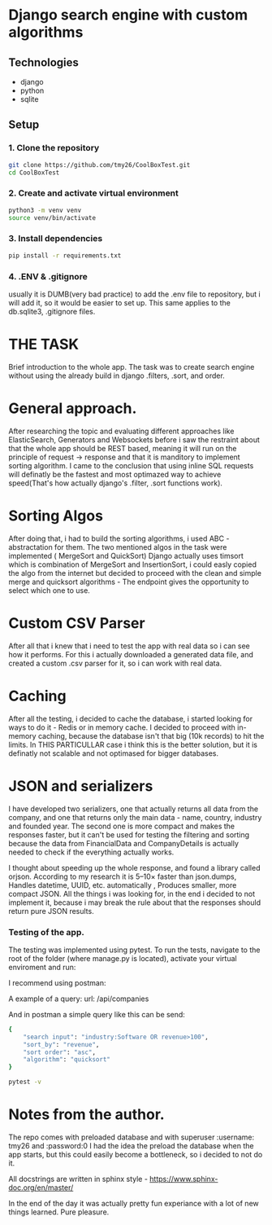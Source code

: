 
# Django search engine with custom algorithms


## Technologies 

- django
- python
- sqlite

## Setup

### 1. Clone the repository

```bash
git clone https://github.com/tmy26/CoolBoxTest.git
cd CoolBoxTest
```

### 2. Create and activate virtual environment

```bash
python3 -m venv venv
source venv/bin/activate
```

### 3. Install dependencies

```bash
pip install -r requirements.txt
```

### 4. .ENV & .gitignore
usually it is DUMB(very bad practice) to add the .env file to repository, but i will add it, so it would be easier to set up. This same applies to the db.sqlite3, .gitignore files.

# THE TASK
Brief introduction to the whole app.
The task was to create search engine without using the already build in django .filters, .sort, and order. 

# General approach.
After researching the topic and evaluating different approaches like ElasticSearch, Generators and Websockets before i saw the restraint about that the whole app should be REST based, meaning it will run on the principle of request -> response and that it is manditory to implement sorting algorithm. I came to the conclusion that using inline SQL requests will definatly be the fastest and most optimazed way to achieve speed(That's how actually django's .filter, .sort functions work).

# Sorting Algos
After doing that, i had to build the sorting algorithms, i used ABC - abstractation for them. The two mentioned algos in the task were implemented ( MergeSort and QuickSort) Django actually uses timsort which is combination of MergeSort and InsertionSort, i could easly copied the algo from the internet but decided to proceed with the clean and simple merge and quicksort algorithms - The endpoint gives the opportunity to select which one to use.

# Custom CSV Parser
After all that i knew that i need to test the app with real data so i can see how it performs. For this i actually downloaded a generated data file, and created a custom .csv parser for it, so i can work with real data.

# Caching
After all the testing, i decided to cache the database, i started looking for ways to do it - Redis or in memory cache. I decided to proceed with in-memory caching, because the database isn't that big (10k records) to hit the limits. In THIS PARTICULLAR case i think this is the better solution, but it is definatly not scalable and not optimased for bigger databases.

# JSON and serializers
I have developed two serializers, one that actually returns all data from the company, and one that returns only the main data - name, country, industry and founded year. The second one is more compact and makes the responses faster, but it can't be used for testing the filtering and sorting because the data from FinancialData and CompanyDetails is actually needed to check if the everything actually works.

I thought about speeding up the whole response, and found a library called orjson. According to my research it is  5–10× faster than json.dumps, Handles datetime, UUID, etc. automatically , Produces smaller, more compact JSON. All the things i was looking for, in the end i decided to not implement it, because i may break the rule about that the responses should return pure JSON results.

### Testing of the app.
The testing was implemented using pytest. To run the tests, navigate to the root of the folder (where manage.py is located), activate your virtual enviroment and run:

I recommend using postman:

A example of a query:
url: /api/companies

And in postman a simple query like this can be send:
```bash
{
    "search input": "industry:Software OR revenue>100",
    "sort_by": "revenue",
    "sort order": "asc",
    "algorithm": "quicksort"
}
```

```bash
pytest -v
```

# Notes from the author.
The repo comes with preloaded database and with superuser :username: tmy26 and :password:0
I had the idea the preload the database when the app starts, but this could easily become a bottleneck, so i decided to not do it.

All docstrings are written in sphinx style - https://www.sphinx-doc.org/en/master/

In the end of the day it was actually pretty fun experiance with a lot of new things learned. Pure pleasure.
